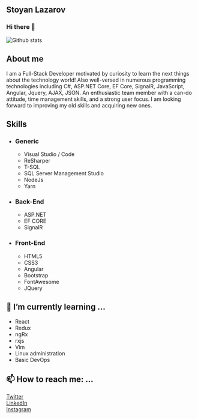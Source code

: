 ## Stoyan Lazarov
### Hi there 👋

![Github stats](https://github-readme-stats.vercel.app/api?username=Dreed657)

## About me
I am a Full-Stack Developer motivated by curiosity to learn the next things about the technology world! Also well-versed in numerous programming technologies including C#, ASP.NET Core, EF Core, SignalR, JavaScript, Angular, Jquery, AJAX, JSON. An enthusiastic team member with a can-do attitude, time management skills, and a strong user focus. I am looking forward to improving my old skills and acquiring new ones. 

## Skills
- ### Generic
  - Visual Studio / Code
  - ReSharper
  - T-SQL
  - SQL Server Management Studio
  - NodeJs
  - Yarn
  
- ### Back-End
  - ASP.NET
  - EF CORE
  - SignalR
  
- ### Front-End
  - HTML5
  - CSS3
  - Angular
  - Bootstrap
  - FontAwesome
  - JQuery

## 🌱 I’m currently learning ...
  - React
  - Redux
  - ngRx
  - rxjs
  - Vim
  - Linux administration
  - Basic DevOps
  

## 📫 How to reach me: ...
[Twitter](https://twitter.com/Dree657) <br>
[LinkedIn](https://www.linkedin.com/in/stoyan-lazarov/) <br>
[Instagram](https://www.instagram.com/stoyanlazarov_657/) <br>
